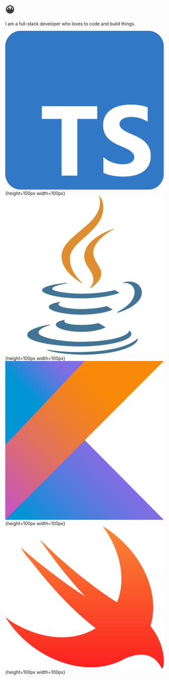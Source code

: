 # 😀

I am a full-stack developer who loves to code and build things.

![TypeScript](public/ts.png){height=100px width=100px} ![Java](public/java.png){height=100px width=100px} ![Kotlin](public/kotlin.png){height=100px width=100px} ![Swift](public/swift.png){height=100px width=100px}
